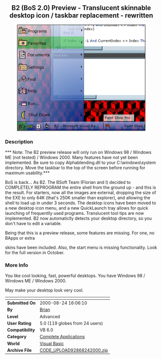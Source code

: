 ﻿<div align="center">

## B2 \(BoS 2\.0\) Preview \- Translucent skinnable desktop icon / taskbar replacement \- rewritten

<img src="PIC20008242118115322.gif">
</div>

### Description

*** Note: The B2 preview release will only run on Windows 98 / Windows ME (not tested) / Windows 2000. Many features have not yet been implemented. Be sure to copy Alphablending.dll to your C:\windows\system directory. Move the taskbar to the top of the screen before running for maximum usability.***

BoS is back... As B2. The BSoft Team (Florian and I) decided to COMPLETELY REPROGRAM the entire shell from the ground up - and this is the result. For starters, now all the images are external, dropping the size of the EXE to only 64K (that's 250K smaller than explorer), and allowing the shell to load up in under 3 seconds. The desktop icons have been moved to a new desktop icon menu, and a new QuickLaunch tray allows for quick launching of frequentlly used programs. Translucent tool tips are now implemented. B2 now automaticlly detects your desktop directory, so you don't have to edit a variable.

Being that this is a preview release, some features are missing. For one, no BApps or extra

skins have been included. Also, the start menu is missing functionality. Look for the full version in October.
 
### More Info
 
You like cool looking, fast, powerful desktops. You have Windows 98 / Windows ME / Windows 2000.

May make your desktop look very cool.


<span>             |<span>
---                |---
**Submitted On**   |2000-08-24 16:06:10
**By**             |[Brian](https://github.com/Planet-Source-Code/PSCIndex/blob/master/ByAuthor/brian.md)
**Level**          |Advanced
**User Rating**    |5.0 (119 globes from 24 users)
**Compatibility**  |VB 6\.0
**Category**       |[Complete Applications](https://github.com/Planet-Source-Code/PSCIndex/blob/master/ByCategory/complete-applications__1-27.md)
**World**          |[Visual Basic](https://github.com/Planet-Source-Code/PSCIndex/blob/master/ByWorld/visual-basic.md)
**Archive File**   |[CODE\_UPLOAD92868242000\.zip](https://github.com/Planet-Source-Code/brian-b2-bos-2-0-preview-translucent-skinnable-desktop-icon-taskbar-replacement-rewritten__1-10985/archive/master.zip)








